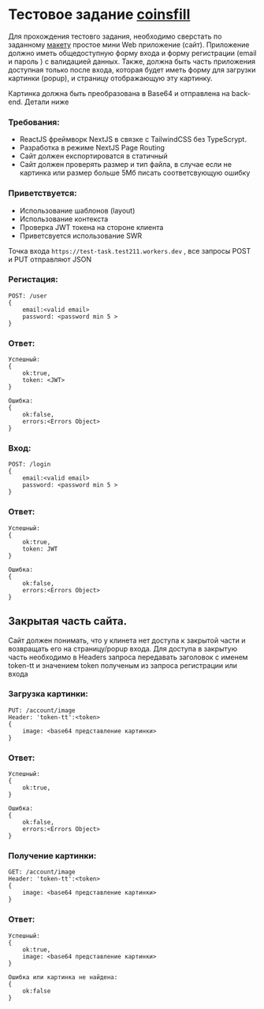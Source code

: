 # Тестовое задание [coinsfill](https://career.habr.com/companies/coinsfill-cash)
Для прохождения тестовго задания, необходимо сверстать по заданному [макету](https://www.figma.com/file/IzomCNCemtEBchR7PqsA5B/testovoe-fixer?type=design&node-id=0-1&mode=design&t=XOgmx55EaycCoQVX-0) простое мини Web приложение (сайт). Приложение должно иметь общедоступную форму входа и форму регистрации (email и пароль ) с валидацией данных. Также, должна быть часть приложения доступная только после входа, которая будет иметь форму для загрузки картинки (popup), и страницу отображающую эту картинку.

Картинка должна быть преобразована в Base64 и отправлена на back-end. Детали ниже

### Требования:
* ReactJS фреймворк NextJS в связке с TailwindCSS без TypeScrypt.
* Разработка в режиме NextJS Page Routing
* Сайт должен експортироватся в статичный
* Сайт должен проверять размер и тип файла, в случае если не картинка или размер больше 5Мб писать соответсвующую ошибку

### Приветствуется:
* Использование шаблонов (layout)
* Использование контекста
* Проверка JWT токена на стороне клиента
* Приветсвуется использование SWR


Точка входа ```https://test-task.test211.workers.dev``` , все запросы POST и PUT отправляют JSON

### Регистация:
```
POST: /user
{
    email:<valid email>
    password: <password min 5 >
}
```
### Ответ:
```
Успешный:
{
    ok:true,
    token: <JWT>
}
```
```
Ошибка:
{
    ok:false,
    errors:<Errors Object>
}
```

### Вход:
```
POST: /login
{
    email:<valid email>
    password: <password min 5 >
}
```

### Ответ:

```
Успешный:
{
    ok:true,
    token: JWT
}
```
```
Ошибка:
{
    ok:false,
    errors:<Errors Object>
}
```

## Закрытая часть сайта.
Сайт должен понимать, что у клинета нет доступа к закрытой части и возвращать его на страницу/popup входа. Для доступа в закрытую часть необходимо в Headers запроса передавать заголовок с именем token-tt и значением token полученым из запроса регистрации или входа

### Загрузка картинки:

```
PUT: /account/image
Header: 'token-tt':<token>
{
    image: <base64 представление картинки>
}
```

### Ответ:
```
Успешный:
{
    ok:true,
}
```
```
Ошибка:
{
    ok:false,
    errors:<Errors Object>
}
```

### Получение картинки:
```
GET: /account/image
Header: 'token-tt':<token>
{
    image: <base64 представление картинки>
}
```

### Ответ:
```
Успешный:
{
    ok:true,
    image: <base64 представление картинки>
}
```
```
Ошибка или картинка не найдена:
{
    ok:false
}
```

